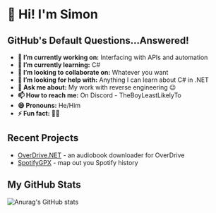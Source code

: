 # 👋 Hi! I'm Simon

## GitHub's Default Questions...Answered!

- **🔭 I’m currently working on:** Interfacing with APIs and automation
- **🌱 I’m currently learning:** C#
- **👯 I’m looking to collaborate on:** Whatever you want
- **🤔 I’m looking for help with:** Anything I can learn about C# in .NET
- **💬 Ask me about:** My work with reverse engineering 😉
- **📫 How to reach me:** On Discord - TheBoyLeastLikelyTo
- **😄 Pronouns:** He/Him
- **⚡ Fun fact:** 🏳‍🌈

## Recent Projects

 - [OverDrive.NET](./OverDrive.NET) - an audiobook downloader for OverDrive
 - [SpotifyGPX](./SpotifyGPX) - map out you Spotify history

## My GitHub Stats
![Anurag's GitHub stats](https://github-readme-stats.vercel.app/api?username=TheBoyLeastLikelyTo&show_icons=true)
